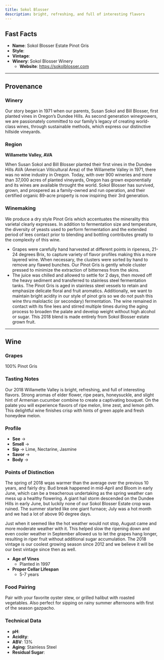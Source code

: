 ```yaml
---
title: Sokol Blosser
description: bright, refreshing, and full of interesting flavors
---
```


## Fast Facts
 - **Name**: Sokol Blosser Estate Pinot Gris
 - **Style**: 
 - **Vintage**: 
 - **Winery**:  Sokol Blosser Winery
     - **Website**: https://sokolblosser.com

---

## Provenance
### Winery
Our story began in 1971 when our parents, Susan Sokol and Bill Blosser, first planted vines in Oregon’s Dundee Hills. As second generation winegrowers, we are passionately committed to our family’s legacy of creating world-class wines, through sustainable methods, which express our distinctive hillside vineyards.

### Region
**Willamette Valley, AVA**

When Susan Sokol and Bill Blosser planted their first vines in the Dundee Hills AVA (American Viticultural Area) of the Willamette Valley in 1971, there was no wine industry in Oregon. Today, with over 900 wineries and more than 37,000 acres of planted vineyards, Oregon has grown exponentially and its wines are available throught the world. Sokol Blosser has survived, grown, and prospered as a family-owned and run operation, and their certified organic 89-acre property is now inspiring their 3rd generation.

### Winemaking 
We produce a dry style Pinot Gris which accentuates the minerality this varietal clearly expresses. In addition to fermentation size and temperature, the diversity of yeasts used to perform fermentation and the extended period of lees contact prior to blending and bottling contributes greatly to the complexity of this wine.
 - Grapes were carefully hand harvested at different points in ripeness, 21-24 degrees Brix, to capture variety of flavor profiles making this a more layered wine. When necessary, the clusters were sorted by hand to remove any flawed bunches. Our Pinot Gris is gently whole cluster pressed to minimize the extraction of bitterness from the skins.
 - The juice was chilled and allowed to settle for 2 days, then moved off the heavy sediment and transferred to stainless steel fermentation tanks. The Pinot Gris is aged in stainless steel vessels to retain and emphasize delicate floral and fruit aromatics. Additionally, we want to maintain bright acidity in our style of pinot gris so we do not push this wine thru malolactic (or secondary) fermentation. The wine remained in contact with its fine lees and stirred multiple times during the aging process to broaden the palate and develop weight without high alcohol or sugar. This 2018 blend is made entirely from Sokol Blosser estate grown fruit.

---

## Wine
### Grapes
100% Pinot Gris

### Tasting Notes
Our 2018 Willamette Valley is bright, refreshing, and full of interesting flavors. Strong aromas of elder flower, ripe pears, honeysuckle, and slight hint of Armenian cucumber combine to create a captivating bouquet. On the palate you will experience flavors of ripe melon, lime zest, and lemon pith. This delightful wine finishes crisp with hints of green apple and fresh honeydew melon.

### Profile
 - **See** →  
 - **Smell** → 
 - **Sip** → Lime, Nectarine, Jasmine
 - **Savor** → 
 - **Body** → 

### Points of Distinction
The spring of 2018 wqas warmer than the average over the previous 10 years, and fairly dry. Bud break happened in mid-April and Bloom in early June, which can be a treacherous undertaking as the spring weather can mess up a healthy flowering. A giant hail storm descended on the Dundee Hills in early June, but luckily none of our Sokol Blosser Estate crop was ruined. The summer started like one giant furnace; July was a hot month and we had a lot of above 90 degree days. 

Just when it seemed like the hot weather would not stop, August came and more moderate weather with it. This helped slow the ripening down and even cooler weather in September allowed us to let the grapes hang longer, resulting in riper fruit without additional sugar accumulation. The 2018 vintage is our coolest growing season since 2012 and we believe it will be our best vintage since then as well.
 - **Age of Vines**
    - Planted in 1997
 - **Proper Cellar Lifespan**
     - 5-7 years

### Food Pairing
Pair with your favorite oyster stew, or grilled halibut with roasted vegetables. Also perfect for sipping on rainy summer afternoons with first of the season gazpacho.

### Technical Data
 - **pH**: 
 - **Acidity**: 
 - **ABV**: 13%
 - **Aging**: Stainless Steel
 - **Residual Sugar**: 
